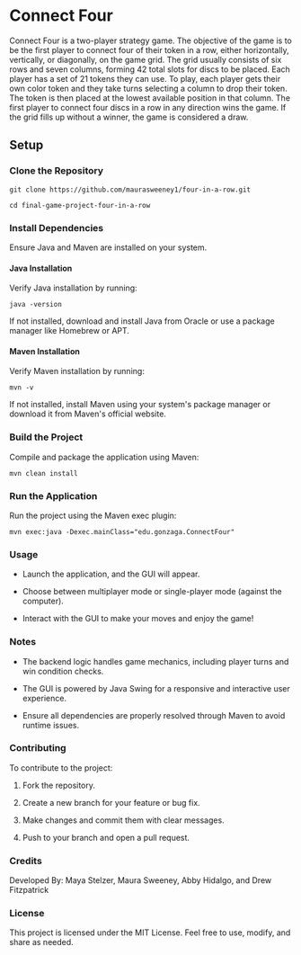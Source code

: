 # Connect Four

Connect Four is a two-player strategy game. The objective of the game is to be the first player to connect four of their token in a row, either horizontally, vertically, or diagonally, on the game grid. The grid usually consists of six rows and seven columns, forming 42 total slots for discs to be placed. Each player has a set of 21 tokens they can use. To play, each player gets their own color token and they take turns selecting a column to drop their token. The token is then placed at the lowest available position in that column. The first player to connect four discs in a row in any direction wins the game. If the grid fills up without a winner, the game is considered a draw. 

## Setup

### Clone the Repository

`git clone https://github.com/maurasweeney1/four-in-a-row.git`

`cd final-game-project-four-in-a-row`


### Install Dependencies 

Ensure Java and Maven are installed on your system.


#### Java Installation

Verify Java installation by running:

`java -version`

If not installed, download and install Java from Oracle or use a package manager like Homebrew or APT.


#### Maven Installation

Verify Maven installation by running:

`mvn -v`

If not installed, install Maven using your system's package manager or download it from Maven's official website.


### Build the Project

Compile and package the application using Maven:

`mvn clean install`


### Run the Application

Run the project using the Maven exec plugin:

`mvn exec:java -Dexec.mainClass="edu.gonzaga.ConnectFour"`


### Usage

- Launch the application, and the GUI will appear.

- Choose between multiplayer mode or single-player mode (against the computer).

- Interact with the GUI to make your moves and enjoy the game!

### Notes

- The backend logic handles game mechanics, including player turns and win condition checks.

- The GUI is powered by Java Swing for a responsive and interactive user experience.

- Ensure all dependencies are properly resolved through Maven to avoid runtime issues.


### Contributing

To contribute to the project:

1. Fork the repository.

2. Create a new branch for your feature or bug fix.

3. Make changes and commit them with clear messages.

4. Push to your branch and open a pull request.

### Credits 
Developed By: Maya Stelzer, Maura Sweeney, Abby Hidalgo, and Drew Fitzpatrick


### License

This project is licensed under the MIT License. Feel free to use, modify, and share as needed.

